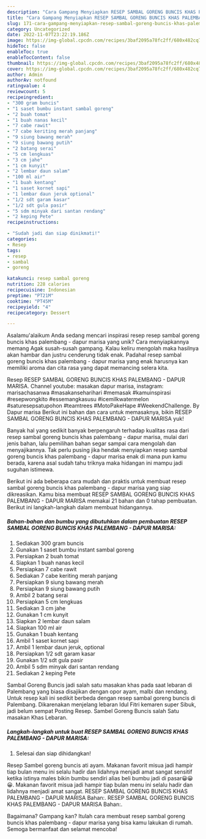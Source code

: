 ```yaml
---
description: "Cara Gampang Menyiapkan RESEP SAMBAL GORENG BUNCIS KHAS PALEMBANG - DAPUR MARISA{ yang Enak"
title: "Cara Gampang Menyiapkan RESEP SAMBAL GORENG BUNCIS KHAS PALEMBANG - DAPUR MARISA{ yang Enak"
slug: 171-cara-gampang-menyiapkan-resep-sambal-goreng-buncis-khas-palembang-dapur-marisa-yang-enak
category: Uncategorized
date: 2022-11-07T23:22:19.186Z
image: https://img-global.cpcdn.com/recipes/3baf2095a78fc2ff/680x482cq70/resep-sambal-goreng-buncis-khas-palembang-dapur-marisa-foto-resep-utama.jpg
hideToc: false
enableToc: true
enableTocContent: false
thumbnail: https://img-global.cpcdn.com/recipes/3baf2095a78fc2ff/680x482cq70/resep-sambal-goreng-buncis-khas-palembang-dapur-marisa-foto-resep-utama.jpg
cover: https://img-global.cpcdn.com/recipes/3baf2095a78fc2ff/680x482cq70/resep-sambal-goreng-buncis-khas-palembang-dapur-marisa-foto-resep-utama.jpg
author: Admin
authorAv: notfound
ratingvalue: 4
reviewcount: 5
recipeingredient:
- "300 gram buncis"
- "1 saset bumbu instant sambal goreng"
- "2 buah tomat"
- "1 buah nanas kecil"
- "7 cabe rawit"
- "7 cabe keriting merah panjang"
- "9 siung bawang merah"
- "9 siung bawang putih"
- "2 batang serai"
- "5 cm lengkuas"
- "3 cm jahe"
- "1 cm kunyit"
- "2 lembar daun salam"
- "100 ml air"
- "1 buah kentang"
- "1 saset kornet sapi"
- "1 lembar daun jeruk optional"
- "1/2 sdt garam kasar"
- "1/2 sdt gula pasir"
- "5 sdm minyak dari santan rendang"
- "2 keping Pete"
recipeinstructions:

- "Sudah jadi dan siap dinikmati!"
categories:
- Resep
tags:
- resep
- sambal
- goreng

katakunci: resep sambal goreng 
nutrition: 228 calories
recipecuisine: Indonesian
preptime: "PT21M"
cooktime: "PT45M"
recipeyield: "4"
recipecategory: Dessert

---
```



Asalamu'alaikum Anda sedang mencari inspirasi resep resep sambal goreng buncis khas palembang - dapur marisa yang unik? Cara menyiapkannya memang Agak susah-susah gampang. Kalau keliru mengolah maka hasilnya akan hambar dan justru cenderung tidak enak. Padahal resep sambal goreng buncis khas palembang - dapur marisa yang enak harusnya kan memiliki aroma dan cita rasa yang dapat memancing selera kita.


Resep RESEP SAMBAL GORENG BUNCIS KHAS PALEMBANG - DAPUR MARISA. Channel youtube: masakan dapur marisa, instagram: marisachasanwa #masakanseharihari #memasak #kamuinspirasi #resepwongkito #essemangkasusu #icemilkwatermelon #saturesepsatupohon #teamtrees #MotoPakeHape #WeekendChallenge. By Dapur marisa Berikut ini bahan dan cara untuk memasaknya, bikin RESEP SAMBAL GORENG BUNCIS KHAS PALEMBANG - DAPUR MARISA yuk!

Banyak hal yang sedikit banyak berpengaruh terhadap kualitas rasa dari resep sambal goreng buncis khas palembang - dapur marisa, mulai dari jenis bahan, lalu pemilihan bahan segar sampai cara mengolah dan menyajikannya. Tak perlu pusing jika hendak menyiapkan resep sambal goreng buncis khas palembang - dapur marisa enak di mana pun kamu berada, karena asal sudah tahu triknya maka hidangan ini mampu jadi suguhan istimewa.


Berikut ini ada beberapa cara mudah dan praktis untuk membuat resep sambal goreng buncis khas palembang - dapur marisa yang siap dikreasikan. Kamu bisa membuat RESEP SAMBAL GORENG BUNCIS KHAS PALEMBANG - DAPUR MARISA memakai 21 bahan dan 0 tahap pembuatan. Berikut ini langkah-langkah dalam membuat hidangannya.

<!--inarticleads1-->

##### Bahan-bahan dan bumbu yang dibutuhkan dalam pembuatan RESEP SAMBAL GORENG BUNCIS KHAS PALEMBANG - DAPUR MARISA:

1. Sediakan 300 gram buncis
1. Gunakan 1 saset bumbu instant sambal goreng
1. Persiapkan 2 buah tomat
1. Siapkan 1 buah nanas kecil
1. Persiapkan 7 cabe rawit
1. Sediakan 7 cabe keriting merah panjang
1. Persiapkan 9 siung bawang merah
1. Persiapkan 9 siung bawang putih
1. Ambil 2 batang serai
1. Persiapkan 5 cm lengkuas
1. Sediakan 3 cm jahe
1. Gunakan 1 cm kunyit
1. Siapkan 2 lembar daun salam
1. Siapkan 100 ml air
1. Gunakan 1 buah kentang
1. Ambil 1 saset kornet sapi
1. Ambil 1 lembar daun jeruk, optional
1. Persiapkan 1/2 sdt garam kasar
1. Gunakan 1/2 sdt gula pasir
1. Ambil 5 sdm minyak dari santan rendang
1. Sediakan 2 keping Pete


Sambal Goreng Buncis jadi salah satu masakan khas pada saat lebaran di Palembang yang biasa disajikan dengan opor ayam, malbi dan rendang. Untuk resep kali ini sedikit berbeda dengan resep sambal goreng buncis di Palembang. Dikarenakan menjelang lebaran Idul Fitri kemaren super Sibuk, jadi belum sempat Posting Resep. Sambel Goreng Buncis salah Satu masakan Khas Lebaran. 

<!--inarticleads2-->

##### Langkah-langkah untuk buat RESEP SAMBAL GORENG BUNCIS KHAS PALEMBANG - DAPUR MARISA:


1. Selesai dan siap dihidangkan!

Resep Sambel goreng buncis ati ayam. Makanan favorit misua jadi hampir tiap bulan menu ini selalu hadir dan lidahnya menjadi amat sangat sensitif ketika istinya males bikin bumbu sendiri alias beli bumbu jadi di pasar😀😀😀. Makanan favorit misua jadi hampir tiap bulan menu ini selalu hadir dan lidahnya menjadi amat sangat. RESEP SAMBAL GORENG BUNCIS KHAS PALEMBANG - DAPUR MARISA Bahan:. RESEP SAMBAL GORENG BUNCIS KHAS PALEMBANG - DAPUR MARISA Bahan:. 

Bagaimana? Gampang kan? Itulah cara membuat resep sambal goreng buncis khas palembang - dapur marisa yang bisa kamu lakukan di rumah. Semoga bermanfaat dan selamat mencoba!
